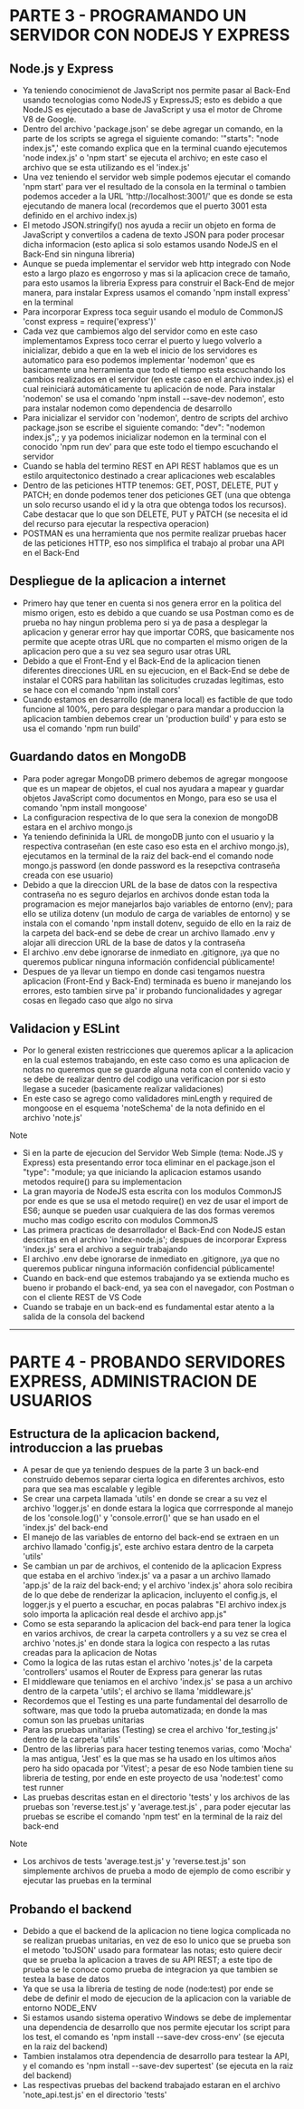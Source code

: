 # PARTE 3 - PROGRAMANDO UN SERVIDOR CON NODEJS Y EXPRESS

## Node.js y Express
- Ya teniendo conocimienot de JavaScript nos permite pasar al Back-End usando tecnologias como NodeJS y ExpressJS; esto es debido a que NodeJS es ejecutado a base de JavaScript y usa el motor de Chrome V8 de Google.
- Dentro del archivo 'package.json' se debe agregar un comando, en la parte de los scripts se agrega el siguiente comando: '"starts": "node index.js",' este comando explica que en la terminal cuando ejecutemos 'node index.js' o 'npm start' se ejecuta el archivo; en este caso el archivo que se esta utilizando es el 'index.js'
- Una vez teniendo el servidor web simple podemos ejecutar el comando 'npm start' para ver el resultado de la consola en la terminal o tambien podemos acceder a la URL 'http://localhost:3001/' que es donde se esta ejecutando de manera local (recordemos que el puerto 3001 esta definido en el archivo index.js)
- El metodo JSON.stringify() nos ayuda a reciir un objeto en forma de JavaScript y convertilos a cadena de texto JSON para poder procesar dicha informacion (esto aplica si solo estamos usando NodeJS en el Back-End sin ninguna libreria)
- Aunque se pueda implementar el servidor web http integrado con Node esto a largo plazo es engorroso y mas si la aplicacion crece de tamaño, para esto usamos la libreria Express para construir el Back-End de mejor manera, para instalar Express usamos el comando 'npm install express' en la terminal
- Para incorporar Express toca seguir usando el modulo de CommonJS 'const express = require('express')'
- Cada vez que cambiemos algo del servidor como en este caso implementamos Express toco cerrar el puerto y luego volverlo a inicializar, debido a que en la web el inicio de los servidores es automatico para eso podemos implementar 'nodemon' que es basicamente una herramienta que todo el tiempo esta escuchando los cambios realizados en el servidor (en este caso en el archivo index.js) el cual reiniciará automáticamente tu aplicación de node. Para instalar 'nodemon' se usa el comando 'npm install --save-dev nodemon', esto para instalar nodemon como dependencia de desarrollo
- Para inicializar el servidor con 'nodemon', dentro de scripts del archivo package.json se escribe el siguiente comando: "dev": "nodemon index.js",; y ya podemos inicializar nodemon en la terminal con el conocido 'npm run dev' para que este todo el tiempo escuchando el servidor
- Cuando se habla del termino REST en API REST hablamos que es un estilo arquitectonico destinado a crear aplicaciones web escalables
- Dentro de las peticiones HTTP tenemos: GET, POST, DELETE, PUT y PATCH; en donde podemos tener dos peticiones GET (una que obtenga un solo recurso usando el id y la otra que obtenga todos los recursos). Cabe destacar que lo que son DELETE, PUT y PATCH (se necesita el id del recurso para ejecutar la respectiva operacion)
- POSTMAN es una herramienta que nos permite realizar pruebas hacer de las peticiones HTTP, eso nos simplifica el trabajo al probar una API en el Back-End

## Despliegue de la aplicacion a internet
- Primero hay que tener en cuenta si nos genera error en la politica del mismo origen, esto es debido a que cuando se usa Postman como es de prueba no hay ningun problema pero si ya de pasa a desplegar la aplicacion y generar error hay que importar CORS, que basicamente nos permite que acepte otras URL que no comparten el mismo origen de la aplicacion pero que a su vez sea seguro usar otras URL
- Debido a que el Front-End y el Back-End de la aplicacion tienen diferentes direcciones URL en su ejecucion, en el Back-End se debe de instalar el CORS para habilitan las solicitudes cruzadas legítimas, esto se hace con el comando 'npm install cors'
- Cuando estamos en desarrollo (de manera local) es factible de que todo funcione al 100%, pero para desplegar o para mandar a produccion la aplicacion tambien debemos crear un 'production build' y para esto se usa el comando 'npm run build'

## Guardando datos en MongoDB
- Para poder agregar MongoDB primero debemos de agregar mongoose que es un mapear de objetos, el cual nos ayudara a mapear y guardar objetos JavaScript como documentos en Mongo, para eso se usa el comando 'npm install mongoose'
- La configuracion respectiva de lo que sera la conexion de mongoDB estara en el archivo mongo.js
- Ya teniendo defininida la URL de mongoDB junto con el usuario y la respectiva contraseñan (en este caso eso esta en el archivo mongo.js), ejecutamos en la terminal de la raiz del back-end el comando node mongo.js password (en donde password es la resepctiva contraseña creada con ese usuario)
- Debido a que la direccion URL de la base de datos con la respectiva contraseña no es seguro dejarlos en archivos donde estan toda la programacion es mejor manejarlos bajo variables de entorno (env); para ello se utiliza dotenv (un modulo de carga de variables de entorno) y se instala con el comando 'npm install dotenv, seguido de ello en la raiz de la carpeta del back-end se debe de crear un archivo llamado .env y alojar alli direccion URL de la base de datos y la contraseña
- El archivo .env debe ignorarse de inmediato en .gitignore, ¡ya que no queremos publicar ninguna información confidencial públicamente!
- Despues de ya llevar un tiempo en donde casi tengamos nuestra aplicacion (Front-End y Back-End) terminada es bueno ir manejando los errores, esto tambien sirve pa' ir probando funcionalidades y agregar cosas en llegado caso que algo no sirva

## Validacion y ESLint
- Por lo general existen restricciones que queremos aplicar a la aplicacion en la cual estemos trabajando, en este caso como es una aplicacion de notas no queremos que se guarde alguna nota con el contenido vacio y se debe de realizar dentro del codigo una verificacion por si esto llegase a suceder (basicamente realizar validaciones)
- En este caso se agrego como validadores minLength y required de mongoose en el esquema 'noteSchema' de la nota definido en el archivo 'note.js'

> [!NOTE]
> - Si en la parte de ejecucion del Servidor Web Simple (tema: Node.JS y Express) esta presentando error toca eliminar en el package.json el "type": "module; ya que iniciando la aplicacion estamos usando metodos require() para su implementacion
> - La gran mayoria de NodeJS esta escrita con los modulos CommonJS por ende es que se usa el metodo require() en vez de usar el import de ES6; aunque se pueden usar cualquiera de las dos formas veremos mucho mas codigo escrito con modulos CommonJS
> - Las primera practicas de desarrollador el Back-End con NodeJS estan descritas en el archivo 'index-node.js'; despues de incorporar Express 'index.js' sera el archivo a seguir trabajando
> - El archivo .env debe ignorarse de inmediato en .gitignore, ¡ya que no queremos publicar ninguna información confidencial públicamente!
> - Cuando en back-end que estemos trabajando ya se extienda mucho es bueno ir probando el back-end, ya sea con el navegador, con Postman o con el cliente REST de VS Code
> - Cuando se trabaje en un back-end es fundamental estar atento a la salida de la consola del backend

---

# PARTE 4 - PROBANDO SERVIDORES EXPRESS, ADMINISTRACION DE USUARIOS

## Estructura de la aplicacion backend, introduccion a las pruebas
- A pesar de que ya teniendo despues de la parte 3 un back-end construido debemos separar cierta logica en diferentes archivos, esto para que sea mas escalable y legible
- Se crear una carpeta llamada 'utils' en donde se crear a su vez el archivo 'logger.js' en donde estara la logica que corrresponde al manejo de los 'console.log()' y 'console.error()' que se han usado en el 'index.js' del back-end
- El manejo de las variables de entorno del back-end se extraen en un archivo llamado 'config.js', este archivo estara dentro de la carpeta 'utils'
- Se cambian un par de archivos, el contenido de la aplicacion Express que estaba en el archivo 'index.js' va a pasar a un archivo llamado 'app.js' de la raiz del back-end; y el archivo 'index.js' ahora solo recibira de lo que debe de renderizar la aplicacion, incluyento el config.js, el logger.js y el puerto a escuchar, en pocas palabras "El archivo index.js solo importa la aplicación real desde el archivo app.js" 
- Como se esta separando la aplicacion del back-end para tener la logica en varios archivos, de crear la carpeta controllers y a su vez se crea el archivo 'notes.js' en donde stara la logica con respecto a las rutas creadas para la aplicacion de Notas
- Como la logica de las rutas estan el archivo 'notes.js' de la carpeta 'controllers' usamos el Router de Express para generar las rutas
- El middleware que teniamos en el archivo 'index.js' se pasa a un archivo dentro de la carpeta 'utils'; el archivo se llama 'middleware.js'
- Recordemos que el Testing es una parte fundamental del desarrollo de software, mas que todo la prueba automatizada; en donde la mas comun son las pruebas unitarias
- Para las pruebas unitarias (Testing) se crea el archivo 'for_testing.js' dentro de la carpeta 'utils'
- Dentro de las librerias para hacer testing tenemos varias, como 'Mocha' la mas antigua, 'Jest' es la que mas se ha usado en los ultimos años pero ha sido opacada por 'Vitest'; a pesar de eso Node tambien tiene su libreria de testing, por ende en este proyecto de usa 'node:test' como test runner
- Las pruebas descritas estan en el directorio 'tests' y los archivos de las pruebas son 'reverse.test.js' y 'average.test.js' , para poder ejecutar las pruebas se escribe el comando 'npm test' en la terminal de la raiz del back-end

> [!NOTE]
> - Los archivos de tests 'average.test.js' y 'reverse.test.js' son simplemente archivos de prueba a modo de ejemplo de como escribir y ejecutar las pruebas en la terminal

## Probando el backend
- Debido a que el backend de la aplicacion no tiene logica complicada no se realizan pruebas unitarias, en vez de eso lo unico que se prueba son el metodo 'toJSON' usado para formatear las notas; esto quiere decir que se prueba la aplicacion a traves de su API REST; a este tipo de prueba se le conoce como prueba de integracion ya que tambien se testea la base de datos
- Ya que se usa la libreria de testing de node (node:test) por ende se debe de definir el modo de ejecucion de la aplicacion con la variable de entorno NODE_ENV
- Si estamos usando sistema operativo Windows se debe de implementar una dependencia de desarrollo que nos permite ejecutar los script para los test, el comando es 'npm install --save-dev cross-env' (se ejecuta en la raiz del backend)
- Tambien instalamos otra dependencia de desarrollo para testear la API, y el comando es 'npm install --save-dev supertest' (se ejecuta en la raiz del backend)
- Las respectivas pruebas del backend trabajado estaran en el archivo 'note_api.test.js' en el directorio 'tests'

